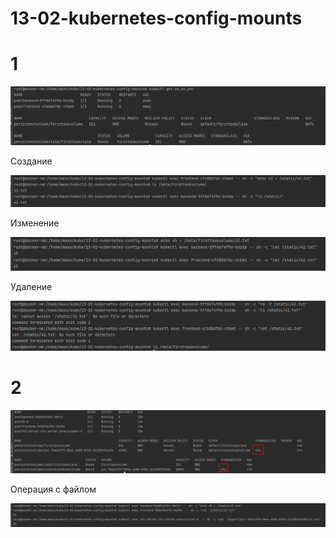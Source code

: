 # 13-02-kubernetes-config-mounts

# 1

![img.png](img.png)

Создание

![img_1.png](img_1.png)

Изменение

![img_2.png](img_2.png)

Удаление

![img_3.png](img_3.png)

# 2

![img_5.png](img_5.png)

Операция с файлом

![img_4.png](img_4.png)